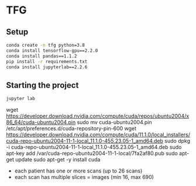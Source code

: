 # TFG

## Setup

```bash
conda create -n tfg python=3.8
conda install tensorflow-gpu==2.2.0
conda install pandas==1.1.2
pip install -r requirements.txt
conda install jupyterlab==2.2.6
```

## Starting the project

```bash
jupyter lab
```

wget https://developer.download.nvidia.com/compute/cuda/repos/ubuntu2004/x86_64/cuda-ubuntu2004.pin
sudo mv cuda-ubuntu2004.pin /etc/apt/preferences.d/cuda-repository-pin-600
wget https://developer.download.nvidia.com/compute/cuda/11.1.0/local_installers/cuda-repo-ubuntu2004-11-1-local_11.1.0-455.23.05-1_amd64.deb
sudo dpkg -i cuda-repo-ubuntu2004-11-1-local_11.1.0-455.23.05-1_amd64.deb
sudo apt-key add /var/cuda-repo-ubuntu2004-11-1-local/7fa2af80.pub
sudo apt-get update
sudo apt-get -y install cuda



- each patient has one or more scans (up to 26 scans)
- each scan has multiple slices = images (min 16, max 690)